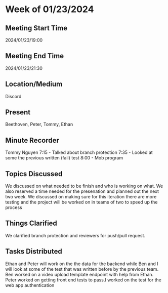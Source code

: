 # Week of 01/23/2024
## Meeting Start Time
2024/01/23/19:00
## Meeting End Time
2024/01/23/21:30
## Location/Medium
Discord
## Present
Beethoven, Peter, Tommy, Ethan
## Minute Recorder
Tommy Nguyen
7:15 - Talked about branch protection 
7:35 - Looked at some the previous written (fail) test
8:00 - Mob program
## Topics Discussed
We discussed on what needed to be finish and who is working on what. We also reserved a time needed for the presenation and planned out the next two week. We discussed on making sure for this iteration there are more testing and the project will be worked on in teams of two to speed up the process 
## Things Clarified
We clarified branch protection and reviewers for push/pull request.
## Tasks Distributed
 Ethan and Peter will work on the the data for the backend while Ben and I will look at some of the test that was written before by the previous team. Ben worked on a video upload template endpoint with help from Ethan. Peter worked on getting front end tests to pass.I worked on the test for the web app authentication
